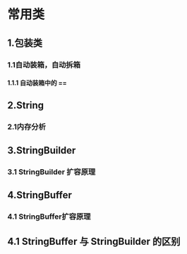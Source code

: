 # 常用类
## 1.包装类
### 1.1自动装箱，自动拆箱
#### 1.1.1 自动装箱中的 ==
## 2.String 
### 2.1内存分析
## 3.StringBuilder
### 3.1 StringBuilder 扩容原理
## 4.StringBuffer
### 4.1 StringBuffer扩容原理
## 4.1 StringBuffer 与 StringBuilder 的区别
